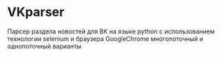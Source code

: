# VKparser
Парсер раздела новостей для ВК на языке python с использованием технологии selenium и браузера GoogleChrome
многопоточный и однопоточный варианты

